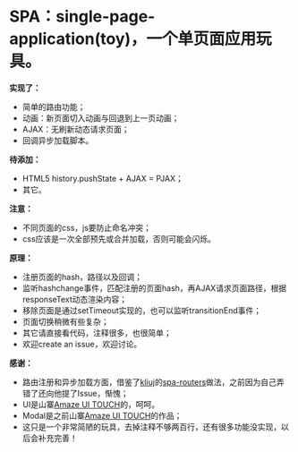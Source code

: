 
# SPA：single-page-application(toy)，一个单页面应用玩具。

**实现了：**
* 简单的路由功能；
* 动画：新页面切入动画与回退到上一页动画；
* AJAX：无刷新动态请求页面；
* 回调异步加载脚本。

**待添加：**
* HTML5 history.pushState + AJAX = PJAX；
* 其它。

**注意：**
* 不同页面的css，js要防止命名冲突；
* css应该是一次全部预先或合并加载，否则可能会闪烁。

**原理：**
* 注册页面的hash，路径以及回调；
* 监听hashchange事件，匹配注册的页面hash，再AJAX请求页面路径，根据responseText动态渲染内容；
* 移除页面是通过setTimeout实现的，也可以监听transitionEnd事件；
* 页面切换稍微有些复杂；
* 其它请直接看代码，注释很多，也很简单；
* 欢迎create an issue，欢迎讨论。

**感谢：**
* 路由注册和异步加载方面，借鉴了[kliuj](https://github.com/kliuj)的[spa-routers](https://github.com/kliuj/spa-routers)做法，之前因为自己弄错了还向他提了Issue，惭愧；
* UI是山寨[Amaze UI TOUCH](http://t.amazeui.org/)的，呵呵。
* Modal是之前山寨[Amaze UI TOUCH](http://t.amazeui.org/)的作品；
* 这只是一个非常简陋的玩具，去掉注释不够两百行，还有很多功能没实现，以后会补充完善！
